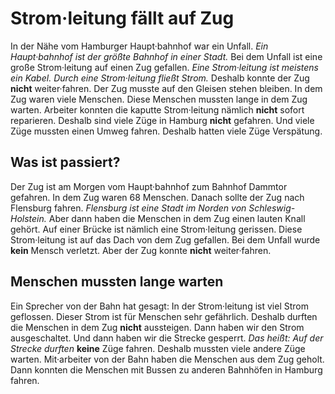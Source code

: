 # Strom·leitung fällt auf Zug

In der Nähe vom Hamburger Haupt·bahnhof war ein Unfall. 
*Ein Haupt·bahnhof ist der größte Bahnhof in einer Stadt.* Bei dem Unfall ist eine große Strom·leitung auf einen Zug gefallen. 
*Eine Strom·leitung ist meistens ein Kabel.* 
*Durch eine Strom·leitung fließt Strom.* Deshalb konnte der Zug **nicht** weiter·fahren. Der Zug musste auf den Gleisen stehen bleiben. In dem Zug waren viele Menschen. Diese Menschen mussten lange in dem Zug warten. Arbeiter konnten die kaputte Strom·leitung nämlich **nicht** sofort reparieren. Deshalb sind viele Züge in Hamburg **nicht** gefahren. Und viele Züge mussten einen Umweg fahren. Deshalb hatten viele Züge Verspätung. 

## Was ist passiert?
Der Zug ist am Morgen vom Haupt·bahnhof zum Bahnhof Dammtor gefahren. In dem Zug waren 68 Menschen. Danach sollte der Zug nach Flensburg fahren. 
*Flensburg ist eine Stadt im Norden von Schleswig-Holstein.* Aber dann haben die Menschen in dem Zug einen lauten Knall gehört. Auf einer Brücke ist nämlich eine Strom·leitung gerissen. Diese Strom·leitung ist auf das Dach von dem Zug gefallen. Bei dem Unfall wurde **kein** Mensch verletzt. Aber der Zug konnte **nicht** weiter·fahren. 

## Menschen mussten lange warten
Ein Sprecher von der Bahn hat gesagt: In der Strom·leitung ist viel Strom geflossen. Dieser Strom ist für Menschen sehr gefährlich. Deshalb durften die Menschen in dem Zug **nicht** aussteigen. Dann haben wir den Strom ausgeschaltet. Und dann haben wir die Strecke gesperrt. *Das heißt:* 
*Auf der Strecke durften* **keine** Züge fahren. Deshalb mussten viele andere Züge warten. Mit·arbeiter von der Bahn haben die Menschen aus dem Zug geholt. Dann konnten die Menschen mit Bussen zu anderen Bahnhöfen in Hamburg fahren. 
